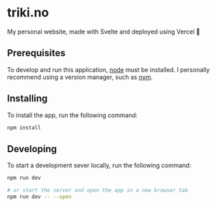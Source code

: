 # triki.no

My personal website, made with Svelte and deployed using Vercel :rocket:

## Prerequisites

To develop and run this application, [node](https://nodejs.org/en/download/) must be installed. I personally recommend using a version manager, such as [nvm](https://github.com/nvm-sh/nvm).

## Installing

To install the app, run the following command:

```bash
npm install
```

## Developing

To start a development sever locally, run the following command:

```bash
npm run dev

# or start the server and open the app in a new browser tab
npm run dev -- --open
```
